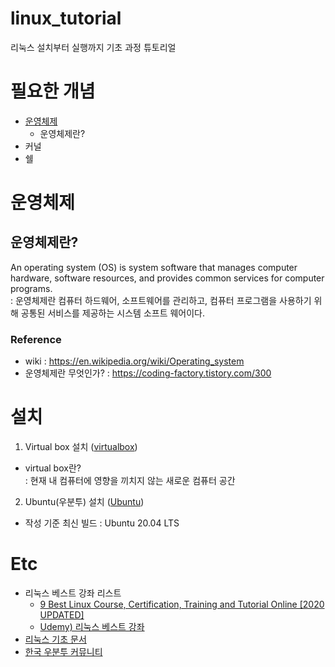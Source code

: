 # linux_tutorial
리눅스 설치부터 실행까지 기초 과정 튜토리얼

# 필요한 개념
 - [운영체제](#운영체제)
   - 운영체제란?
 - 커널
 - 쉘

<!-- 운영체제 -->
# 운영체제
## 운영체제란?
An operating system (OS) is system software that manages computer hardware, software resources, and provides common services for computer programs.  
: 운영체제란 컴퓨터 하드웨어, 소프트웨어를 관리하고, 컴퓨터 프로그램을 사용하기 위해 공통된 서비스를 제공하는 시스템 소프트 웨어이다. 

### Reference
- wiki : https://en.wikipedia.org/wiki/Operating_system
- 운영체제란 무엇인가? : https://coding-factory.tistory.com/300

# 설치 
 
1. Virtual box 설치 ([virtualbox](https://www.virtualbox.org/wiki/Downloads))
 - virtual box란?  
  : 현재 내 컴퓨터에 영향을 끼치지 않는 새로운 컴퓨터 공간

2. Ubuntu(우분투) 설치 ([Ubuntu](https://ubuntu.com/download/desktop))
 - 작성 기준 최신 빌드 : Ubuntu 20.04 LTS
 
 # Etc
 * 리눅스 베스트 강좌 리스트  
   - [9 Best Linux Course, Certification, Training and Tutorial Online [2020 UPDATED]](https://digitaldefynd.com/best-linux-tutorial-certification-training-course/)
   - [Udemy) 리눅스 베스트 강좌](https://digitaldefynd.com/best-linux-tutorial-certification-training-course/)
 * [리눅스 기초 문서](https://ruinick.tistory.com/203)
 * [한국 우분투 커뮤니티](https://www.ubuntu-kr.org/)
